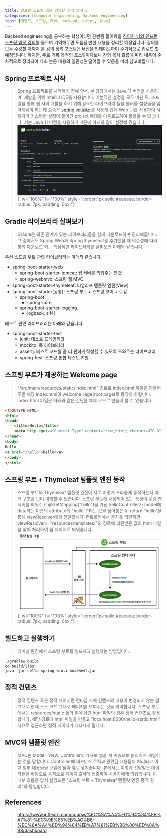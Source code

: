 ```yaml
---
title: 인프런 스프링 입문 김영한 강의 정리 1
categories: [Computer engineering, Backend engineering]
tags: [백엔드, 스프링, 자바, backend, spring, java]
---
```


Backend engineering을 공부하는 학생이라면 한번쯤 들어봤을 [김영한 님의 인프런 스프링 입문 강의](https://www.inflearn.com/course/%EC%8A%A4%ED%94%84%EB%A7%81-%EC%9E%85%EB%AC%B8-%EC%8A%A4%ED%94%84%EB%A7%81%EB%B6%80%ED%8A%B8/dashboard)를 들으며 기억해두면 도움될 만한 내용을 정리할 예정입니다. 강의를 모두 수강할 때까지 본 강의 정리 포스팅은 버전을 업데이트하며 주기적으로 업로드 할 예정입니다. 하지만, 주로 기록 목적의 포스팅이다보니 강의 목차 흐름에 따라 내용이 순차적으로 정리되어 다소 본문 내용의 일관성은 떨어질 수 있음을 미리 참고바랍니다. 

## Spring 프로젝트 시작
> Spring 프로젝트를 시작하기 전에 앞서, 본 강의에서는 Java 11 버전을 사용하며, 개발을 위해 IntelliJ IDE를 사용합니다. 기본적인 설정을 모두 마친 뒤, 스프링을 통해 웹 서버 개발을 하기 위해 필요한 라이브러리 들을 불러올 설정들을 입력해줘야 하는데 요즘은 [spring initializr](https://start.spring.io/)를 사용해 쉽게 Web UI를 사용하여 사용자가 커스텀한 설정이 들어간 project 뼈대를 다운로드하여 활용할 수 있습니다. 저는 Java 11 버전을 사용하기 때문에 아래와 같이 설정해 줬습니다.
![1](/assets/img/intro_to_spring/1/1.png){: w="100%" h="100%" style="border:1px solid #eaeaea; border-radius: 7px; padding: 0px;"}

## Gradle 라이브러리 살펴보기
> Gradle은 의존 관계가 있는 라이브러리들을 함께 다운로드하며 관리해줍니다. 그 중에서도 Spring Web과 Spring thymeleaf를 추가했을 때 의존성에 따라 함께 다운로드 되는 핵심적인 라이브러리를 살펴보면 아래와 같습니다.  
   
우선 스프링 부트 관련 라이브러리는 아래와 같습니다.  

* spring-boot-starter-web
    * spring-boot-starter-tomcat: 웹 서버를 띄워주는 톰캣
    * spring-webmvc: 스프링 웹 MVC
* spring-boot-starter-thymeleaf: 타임리프 템플릿 엔진(View)
* spring-boot-starter(공통): 스프링 부트 + 스프링 코어 + 로깅
    * spring-boot
        * spring-core
    * spring-boot-starter-logging
        * logback, slf4j   

테스트 관련 라이브러리는 아래와 같습니다.
* spring-boot-starter-test
    * junit: 테스트 프레임워크
    * mockito: 목 라이브러리
    * assertj: 테스트 코드를 좀 더 편하게 작성할 수 있도록 도와주는 라이브러리
    * spring-test: 스프링 통합 테스트 지원

## 스프링 부트가 제공하는 Welcome page
> "/src/main/resources/static/index.html" 경로로 index.html 파일을 만들어주면 해당 index.html이 welcome page(root page)로 동작하게 됩니다. index.html 파일은 아래와 같은 간단한 예제 코드로 만들어 볼 수 있습니다.  

```html
<!DOCTYPE HTML>
<html>
<head>
    <title>Hello</title>
    <meta http-equiv="Content-Type" content="text/html; charset=UTF-8" />
</head>
<body>
Hello
<a href="/hello">hello</a>
</body>
</html>
```

## 스프링 부트 + Thymeleaf 템플릿 엔진 동작
> 스프링 부트와 Thymeleaf 템플릿 엔진이 서로 어떻게 조화롭게 동작하는지 아래 구조를 보며 이해할 수 있습니다. 스프링 부트에 내장되어 있는 톰캣이 로컬 웹 서버를 띄워주고 @GetMapping("hello")을 가진 helloController가 model에 data라는 이름의 attribute에 "hello!!!"라는 값을 담아놓은 뒤 return "hello"을 통해 viewResolver에게 전달합니다. 컨트롤러에서 문자를 리턴하면 viewResolver가 "resources/templates/"의 경로에 리턴받은 값의 html 파일을 찾아 처리하여 웹 페이지로 띄워줍니다.
![2](/assets/img/intro_to_spring/1/2.png){: w="100%" h="100%" style="border:1px solid #eaeaea; border-radius: 7px; padding: 0px;"}


## 빌드하고 실행하기
> 터미널 환경에서 스프링 부트를 빌드하고 실행하는 방법입니다.
```console
./gradlew build
cd build/libs
java -jar hello-spring-0.0.1-SNAPSHOT.jar
```

## 정적 컨텐츠
> 정적 컨텐츠 혹은 정적 페이지란 런타임 시에 컨텐츠의 내용이 변경되지 않는 말 그대로 현재 소스 코드 그대로 페이지를 보여주는 것을 의미합니다. 스프링 부트에서는 resources/static 폴더 밑에 담긴 html 파일의 경우 정적 컨텐츠로 활용합니다. 해당 경로에 html 파일을 만들고 "localhost:8080/hello-static.html" 식으로 접근하면 정적 페이지가 나타나게 됩니다.

## MVC와 템플릿 엔진
> MVC는 Model, View, Controller의 약자로 웹을 세 계층으로 분리하여 개발하는 것을 말합니다. Controller에 비즈니스 로직과 관련된 내용들이 처리되고 이때 일부 내용들을 모델에 담아 뷰로 넘겨줍니다. 뷰에서는 이렇게 전달받은 데이터들을 바탕으로 동적으로 페이지 출력에 집중하여 사용자에게 띄워줍니다. 이 내부 흐름은 앞서 설명드린 "스프링 부트 + Thymeleaf 템플릿 엔진 동작 원리"와 동일합니다.

## References
> https://www.inflearn.com/course/%EC%8A%A4%ED%94%84%EB%A7%81-%EC%9E%85%EB%AC%B8-%EC%8A%A4%ED%94%84%EB%A7%81%EB%B6%80%ED%8A%B8/dashboard